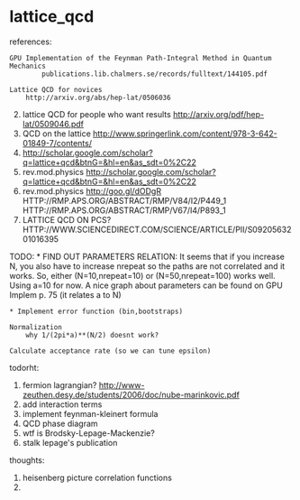 lattice_qcd
===========

references:

	GPU Implementation of the Feynman Path-Integral Method in Quantum Mechanics
            publications.lib.chalmers.se/records/fulltext/144105.pdf

	Lattice QCD for novices 
	    http://arxiv.org/abs/hep-lat/0506036

2. lattice QCD for people who want results http://arxiv.org/pdf/hep-lat/0509046.pdf
3. QCD on the lattice http://www.springerlink.com/content/978-3-642-01849-7/contents/
4. http://scholar.google.com/scholar?q=lattice+qcd&btnG=&hl=en&as_sdt=0%2C22
5. rev.mod.physics http://scholar.google.com/scholar?q=lattice+qcd&btnG=&hl=en&as_sdt=0%2C22
5. rev.mod.physics http://goo.gl/dODgR
HTTP://RMP.APS.ORG/ABSTRACT/RMP/V84/I2/P449_1
HTTP://RMP.APS.ORG/ABSTRACT/RMP/V67/I4/P893_1
6. LATTICE QCD ON PCS? HTTP://WWW.SCIENCEDIRECT.COM/SCIENCE/ARTICLE/PII/S0920563201016395


TODO:
	* FIND OUT PARAMETERS RELATION:
       	    It seems that if you increase N, you also have to increase nrepeat so the paths are not correlated and it works. So, either (N=10,nrepeat=10) or (N=50,nrepeat=100) works well. Using a=10 for now.
       	    A nice graph about parameters can be found on GPU Implem p. 75 (it relates a to N)

	* Implement error function (bin,bootstraps)

	Normalization
	    why 1/(2pi*a)**(N/2) doesnt work?

	Calculate acceptance rate (so we can tune epsilon)

todorht:

1. fermion lagrangian? http://www-zeuthen.desy.de/students/2006/doc/nube-marinkovic.pdf
2. add interaction terms
3. implement feynman-kleinert formula
4. QCD phase diagram
5. wtf is Brodsky-Lepage-Mackenzie?
6. stalk lepage's publication


thoughts:
1. heisenberg picture correlation functions
2. 


